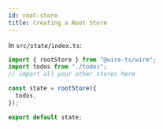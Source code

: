 ```yaml
---
id: root-store
title: Creating a Root Store
---
```


In `src/state/index.ts`:

```ts
import { rootStore } from "@wire-ts/wire";
import todos from "./todos";
// import all your other stores here

const state = rootStore({
  todos,
});

export default state;
```
